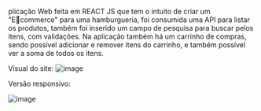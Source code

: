 plicação Web feita em REACT JS que tem o intuito de criar um "Ecommerce" para uma hamburgueria, foi consumida uma API para listar os 
produtos, também foi inserido um campo de pesquisa para buscar pelos 
itens, com validações. Na aplicação também há um carrinho de compras, 
sendo possível adicionar e remover itens do carrinho, e também possível 
ver a soma de todos os itens.

Visual do site:
![image](https://user-images.githubusercontent.com/96635752/199023887-4a9fdec7-cefc-4f63-a6d6-b30e25af36cb.png)

Versão responsivo:

![image](https://user-images.githubusercontent.com/96635752/199024157-3028032c-7af9-49a3-bcb0-fe08d87e3d52.png)
